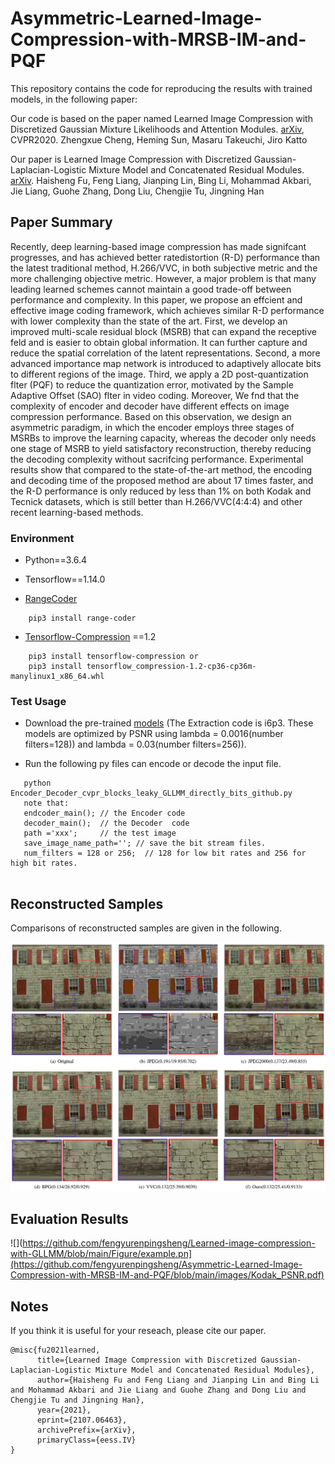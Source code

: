 # Asymmetric-Learned-Image-Compression-with-MRSB-IM-and-PQF


This repository contains the code for reproducing the results with trained models, in the following paper:

Our code is based on the paper named Learned Image Compression with Discretized Gaussian Mixture Likelihoods and Attention Modules. [arXiv](https://arxiv.org/abs/2001.01568), CVPR2020. Zhengxue Cheng, Heming Sun, Masaru Takeuchi, Jiro Katto

Our paper is Learned Image Compression with Discretized Gaussian-Laplacian-Logistic Mixture Model and Concatenated Residual Modules. [arXiv](https://arxiv.org/abs/2107.06463).
Haisheng Fu, Feng Liang, Jianping Lin, Bing Li, Mohammad Akbari, Jie Liang, Guohe Zhang, Dong Liu, Chengjie Tu, Jingning Han



## Paper Summary

Recently, deep learning-based image compression has made signifcant progresses, and has achieved better ratedistortion (R-D) performance than the latest traditional method, H.266/VVC, in both subjective metric and the more challenging objective metric. However, a major problem is that many leading learned schemes cannot maintain a good trade-off between performance and complexity. In this paper, we propose an effcient and effective image coding framework, which achieves similar R-D performance with lower complexity than the state of the art. First, we develop an improved multi-scale residual block (MSRB) that can expand the receptive feld and is easier to
obtain global information. It can further capture and reduce the spatial correlation of the latent representations. Second, a more advanced importance map network is introduced to adaptively allocate bits to different regions of the image. Third, we apply a 2D post-quantization flter (PQF) to reduce the quantization error, motivated by the Sample Adaptive Offset (SAO) flter in video coding. Moreover, We fnd that the complexity of encoder and decoder have different effects on image compression performance. Based on this observation, we design an asymmetric paradigm, in which the encoder employs three stages of MSRBs to improve the learning capacity, whereas the decoder only needs one stage of MSRB to yield satisfactory reconstruction, thereby reducing the decoding complexity without sacrifcing
performance. Experimental results show that compared to the state-of-the-art method, the encoding and decoding time of the proposed method are about 17 times faster, and the R-D performance is only reduced by less than 1% on both Kodak and Tecnick datasets, which is still better than H.266/VVC(4:4:4) and other recent learning-based methods. 

### Environment 

* Python==3.6.4

* Tensorflow==1.14.0

* [RangeCoder](https://github.com/lucastheis/rangecoder)

```   
    pip3 install range-coder
```

* [Tensorflow-Compression](https://github.com/tensorflow/compression) ==1.2

```
    pip3 install tensorflow-compression or 
    pip3 install tensorflow_compression-1.2-cp36-cp36m-manylinux1_x86_64.whl
```

### Test Usage

* Download the pre-trained [models](https://pan.baidu.com/s/1VZ8EZZzX8VKJg4auKxVytQ) (The Extraction code is i6p3. These models are optimized by PSNR using lambda = 0.0016(number filters=128)) and lambda = 0.03(number filters=256)).

* Run the following py files can encode or decode the input file. 

```
   python Encoder_Decoder_cvpr_blocks_leaky_GLLMM_directly_bits_github.py
   note that:
   endcoder_main(); // the Encoder code
   decoder_main();  // the Decoder  code
   path ='xxx';     // the test image 
   save_image_name_path=''; // save the bit stream files.
   num_filters = 128 or 256;  // 128 for low bit rates and 256 for high bit rates.
   
```



## Reconstructed Samples

Comparisons of reconstructed samples are given in the following.

![](https://github.com/fengyurenpingsheng/Learned-image-compression-with-GLLMM/blob/main/Figure/example.png)


## Evaluation Results
![](https://github.com/fengyurenpingsheng/Learned-image-compression-with-GLLMM/blob/main/Figure/example.pn](https://github.com/fengyurenpingsheng/Asymmetric-Learned-Image-Compression-with-MRSB-IM-and-PQF/blob/main/images/Kodak_PSNR.pdf)

## Notes


If you think it is useful for your reseach, please cite our paper. 
```
@misc{fu2021learned,
      title={Learned Image Compression with Discretized Gaussian-Laplacian-Logistic Mixture Model and Concatenated Residual Modules}, 
      author={Haisheng Fu and Feng Liang and Jianping Lin and Bing Li and Mohammad Akbari and Jie Liang and Guohe Zhang and Dong Liu and Chengjie Tu and Jingning Han},
      year={2021},
      eprint={2107.06463},
      archivePrefix={arXiv},
      primaryClass={eess.IV}
}
```
